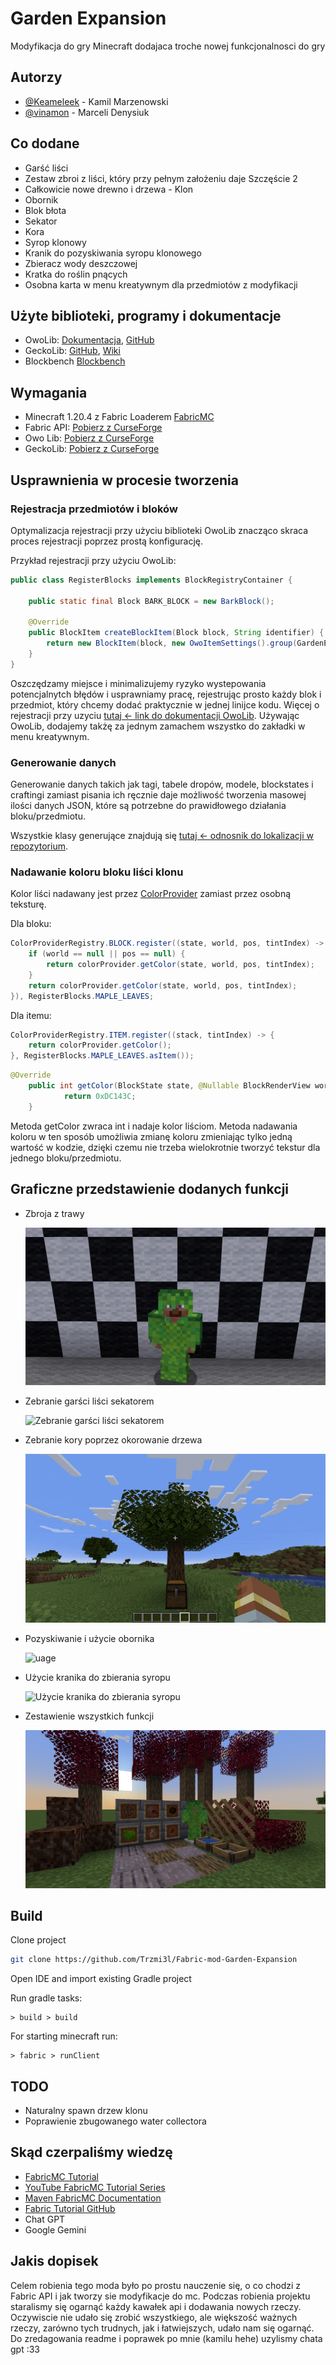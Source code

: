 
# Garden Expansion

Modyfikacja do gry Minecraft dodajaca troche nowej funkcjonalnosci do gry




## Autorzy

- [@Keameleek](https://github.com/Trzmi3l) - Kamil Marzenowski
- [@vinamon](https://github.com/vinamon) - Marceli Denysiuk

## Co dodane

- Garść liści
- Zestaw zbroi z liści, który przy pełnym założeniu daje Szczęście 2
- Całkowicie nowe drewno i drzewa - Klon
- Obornik
- Blok błota
- Sekator
- Kora
- Syrop klonowy
- Kranik do pozyskiwania syropu klonowego
- Zbieracz wody deszczowej
- Kratka do roślin pnących
- Osobna karta w menu kreatywnym dla przedmiotów z modyfikacji

## Użyte biblioteki, programy i dokumentacje

- OwoLib: [Dokumentacja](https://docs.wispforest.io/), [GitHub](https://github.com/wisp-forest/owo-lib)
- GeckoLib: [GitHub](https://github.com/bernie-g/geckolib), [Wiki](https://github.com/bernie-g/geckolib/wiki)
- Blockbench [Blockbench](https://www.blockbench.net/)

## Wymagania

- Minecraft 1.20.4 z Fabric Loaderem [FabricMC](https://fabricmc.net/)
- Fabric API: [Pobierz z CurseForge](https://www.curseforge.com/minecraft/mc-mods/fabric-api/files/5045131)
- Owo Lib: [Pobierz z CurseForge](https://www.curseforge.com/minecraft/mc-mods/owo-lib/files/5043211)
- GeckoLib: [Pobierz z CurseForge](https://www.curseforge.com/minecraft/mc-mods/geckolib/files/5188390)

## Usprawnienia w procesie tworzenia

### Rejestracja przedmiotów i bloków

Optymalizacja rejestracji przy użyciu biblioteki OwoLib znacząco skraca proces rejestracji poprzez prostą konfigurację.

Przykład rejestracji przy użyciu OwoLib:
```Java
public class RegisterBlocks implements BlockRegistryContainer {

    public static final Block BARK_BLOCK = new BarkBlock();

    @Override
    public BlockItem createBlockItem(Block block, String identifier) {
        return new BlockItem(block, new OwoItemSettings().group(GardenExpansion.ITEM_GROUP));
    }
}
```
Oszczędzamy miejsce i minimalizujemy ryzyko wystepowania potencjalnytch błędów i usprawniamy pracę, rejestrując prosto każdy blok i przedmiot, który chcemy dodać praktycznie w jednej linijce kodu. Więcej o rejestracji przy uzyciu [tutaj <- link do dokumentacji OwoLib](https://docs.wispforest.io/owo/registration/). Używając OwoLib, dodajemy takżę za jednym zamachem wszystko do zakładki w menu kreatywnym.

### Generowanie danych

Generowanie danych takich jak tagi, tabele dropów, modele, blockstates i craftingi zamiast pisania ich ręcznie daje możliwość tworzenia masowej ilości danych JSON, które są potrzebne do prawidłowego działania bloku/przedmiotu.

Wszystkie klasy generujące znajdują się [tutaj <- odnosnik do lokalizacji w repozytorium](https://github.com/Trzmi3l/Fabric-mod-Garden-Expansion/tree/Master/src/main/java/com/gardenexpansion/datagen).

### Nadawanie koloru bloku liści klonu

Kolor liści nadawany jest przez [ColorProvider](https://fabricmc.net/wiki/tutorial:colorprovider) zamiast przez osobną teksturę.

Dla bloku:
```Java
ColorProviderRegistry.BLOCK.register((state, world, pos, tintIndex) -> {
    if (world == null || pos == null) {
        return colorProvider.getColor(state, world, pos, tintIndex);
    }
    return colorProvider.getColor(state, world, pos, tintIndex);
}), RegisterBlocks.MAPLE_LEAVES;
```
Dla itemu:
```Java
ColorProviderRegistry.ITEM.register((stack, tintIndex) -> {
    return colorProvider.getColor();
}, RegisterBlocks.MAPLE_LEAVES.asItem());
```
```Java
@Override
    public int getColor(BlockState state, @Nullable BlockRenderView world, @Nullable BlockPos pos, int tintIndex) {
            return 0xDC143C;
    }
```
Metoda getColor zwraca int i nadaje kolor liściom. Metoda nadawania koloru w ten sposób umożliwia zmianę koloru zmieniając tylko jedną wartość w kodzie, dzięki czemu nie trzeba wielokrotnie tworzyć tekstur dla jednego bloku/przedmiotu.

## Graficzne przedstawienie dodanych funkcji

- Zbroja z trawy

   ![Zbroja z trawy](images/grassarmor.png)

- Zebranie garści liści sekatorem

   ![Zebranie garści liści sekatorem](images/prunerusage.gif)

- Zebranie kory poprzez okorowanie drzewa

   ![Zebranie kory poprzez okorowanie drzewa](images/barkobtain.gif)

- Pozyskiwanie i użycie obornika

   ![uage](images/manureusage.gif)


- Użycie kranika do zbierania syropu

   ![Użycie kranika do zbierania syropu](images/tapusage.gif)

- Zestawienie wszystkich funkcji

   ![Zestawienie wszystkich funkcji](images/showcase.png)

  
## Build

  Clone project

```bash
git clone https://github.com/Trzmi3l/Fabric-mod-Garden-Expansion
```

   Open IDE and import existing Gradle project

   Run gradle tasks:
   ```
   > build > build
   ```

   For starting minecraft run:
   ```
   > fabric > runClient
   ```

## TODO

- Naturalny spawn drzew klonu
- Poprawienie zbugowanego water collectora

## Skąd czerpaliśmy wiedzę

- [FabricMC Tutorial](https://fabricmc.net/wiki/tutorial:start#creating_your_first_mod)
- [YouTube FabricMC Tutorial Series](https://www.youtube.com/watch?v=0Pr_iHlVKsI&list=PLKGarocXCE1EO43Dlf5JGh7Yk-kRAXUEJ)
- [Maven FabricMC Documentation](https://maven.fabricmc.net/docs/yarn-1.20-pre4+build.3/allclasses-index.html)
- [Fabric Tutorial GitHub](https://github.com/Tutorials-By-Kaupenjoe/Fabric-Tutorial-1.20.X/tree/main)
- Chat GPT
- Google Gemini


## Jakis dopisek
Celem robienia tego moda było po prostu nauczenie się, o co chodzi z Fabric API i jak tworzy sie modyfikacje do mc. Podczas robienia projektu staralismy się ogarnąć każdy kawałek api i dodawania nowych rzeczy. Oczywiscie nie udało się zrobić wszystkiego, ale większość ważnych rzeczy, zarówno tych trudnych, jak i łatwiejszych, udało nam się ogarnąć. Do zredagowania readme i poprawek po mnie (kamilu hehe) uzylismy chata gpt :33

